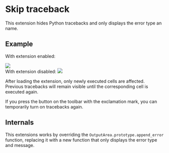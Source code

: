 Skip traceback
==============
This extension hides Python tracebacks and only displays the error type an name.

Example
-------
With extension enabled:

![](skip-traceback.png)   
With extension disabled:
![](traceback.png)

After loading the extension, only newly executed cells are affected. Previous tracebacks will remain visible until the
 corresponding cell is executed again.

If you press the button on the toolbar with the exclamation mark, you can temporarily turn on tracebacks again.

Internals
---------

This extensions works by overriding the `OutputArea.prototype.append_error` function, replacing it with a new function
 that only displays the error type and message.
